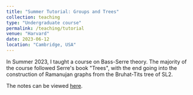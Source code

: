 ```yaml
---
title: "Summer Tutorial: Groups and Trees"
collection: teaching
type: "Undergraduate course"
permalink: /teaching/tutorial
venue: "Harvard"
date: 2023-06-12
location: "Cambridge, USA"
---
```


In Summer 2023, I taught a course on Bass-Serre theory. The majority of the course followed Serre's book "Trees", with the end going into the construction of Ramanujan graphs from the Bruhat-Tits tree of SL2.

The notes can be viewed [here](dpentland.github.io/files/Summer_Tutorial_Final.pdf).